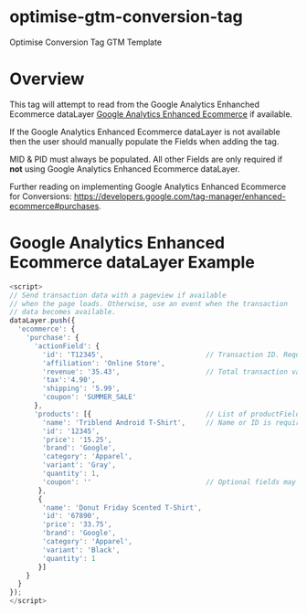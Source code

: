 # optimise-gtm-conversion-tag
Optimise Conversion Tag GTM Template

# Overview
This tag will attempt to read from the Google Analytics Enhanched Ecommerce dataLayer [Google Analytics Enhanced Ecommerce](https://developers.google.com/tag-manager/enhanced-ecommerce) if available. 

If the Google Analytics Enhanced Ecommerce dataLayer is not available then the user should manually populate the Fields when adding the tag.

MID & PID must always be populated. All other Fields are only required if **not** using Google Analytics Enhanced Ecommerce dataLayer.

Further reading on implementing Google Analytics Enhanced Ecommerce for Conversions: https://developers.google.com/tag-manager/enhanced-ecommerce#purchases.

# Google Analytics Enhanced Ecommerce dataLayer Example

``` javascript
<script>
// Send transaction data with a pageview if available
// when the page loads. Otherwise, use an event when the transaction
// data becomes available.
dataLayer.push({
  'ecommerce': {
    'purchase': {
      'actionField': {
        'id': 'T12345',                         // Transaction ID. Required for purchases and refunds.
        'affiliation': 'Online Store',
        'revenue': '35.43',                     // Total transaction value (incl. tax and shipping)
        'tax':'4.90',
        'shipping': '5.99',
        'coupon': 'SUMMER_SALE'
      },
      'products': [{                            // List of productFieldObjects.
        'name': 'Triblend Android T-Shirt',     // Name or ID is required.
        'id': '12345',
        'price': '15.25',
        'brand': 'Google',
        'category': 'Apparel',
        'variant': 'Gray',
        'quantity': 1,
        'coupon': ''                            // Optional fields may be omitted or set to empty string.
       },
       {
        'name': 'Donut Friday Scented T-Shirt',
        'id': '67890',
        'price': '33.75',
        'brand': 'Google',
        'category': 'Apparel',
        'variant': 'Black',
        'quantity': 1
       }]
    }
  }
});
</script>
```